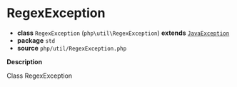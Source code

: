 # RegexException

- **class** `RegexException` (`php\util\RegexException`) **extends** [`JavaException`](https://github.com/jphp-compiler/jphp/blob/master/jphp-runtime/api-docs/classes/php/lang/JavaException.md)
- **package** `std`
- **source** `php/util/RegexException.php`

**Description**

Class RegexException